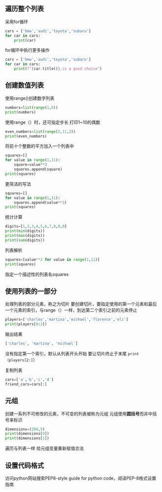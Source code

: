 ## 遍历整个列表
采用for循环

```python
cars = ['bmw','audi','toyota','subaru']
for car in cars:
    print(car)
```
for循环中执行更多操作
```python
cars = ['bmw','audi','toyota','subaru']
for car in cars:
    print(f"{car.title()},is a good choice")
```

## 创建数值列表
使用range()创建数字列表

```python
numbers=list(range(1,6))
print(numbers)
```
使用range（）时，还可指定步长
打印1~10的偶数

```python
even_numbers=list(range(2,11,2))
print(even_numbers)
```
将前十个整数的平方加入一个列表中

```python
squares=[]
for value in range(1,11):
    square=value**2
    squares.append(square) 
print(squares)
```
更简洁的写法

```python
squares=[]
for value in range(1,11):
    squares.append(value**2) 
print(squares)
```
统计计算


```python
digits=[1,2,3,4,5,6,7,8,9,0]
print(min(digits))
print(max(digits))
print(sum(digits))
```


列表解析

```python
squares=[value**2 for value in range(1,11)]
print(squares)
```
指定一个描述性的列表名squares
## 使用列表的一部分
处理列表的部分元素，称之为切片
要创建切片，要指定使用的第一个元素和最后一个元素的索引，与range（）一样，到达第二个索引之前的元素停止

```python
players=['charles','martina','michael','florence','eli']
print(players[0:3])
```
输出结果

```python
['charles', 'martina', 'michael']
```
没有指定第一个索引，默认从列表开头开始
要让切片终止于末尾
`print（players[2:]`）

复制列表

```python
cars=['a','b','c','d']
friend_cars=cars[:]
```

## 元组
创建一系列不可修改的元素，不可变的列表被称为元组
元组使用**圆括号**而非中括号来标识

```python
dimensions=(200,5)
print(dimensions[0])
print(dimensions[1])
```
遍历与列表一样
给元组变量重新赋值合法

## 设置代码格式
访问python网站搜索PEP8-style guide for python code，阅读PEP-8格式设置指南
